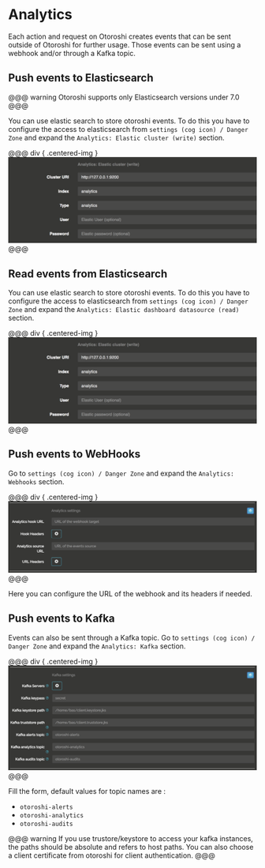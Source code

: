 # Analytics

Each action and request on Otoroshi creates events that can be sent outside of Otoroshi for further usage. Those events can be sent using a webhook and/or through a Kafka topic.

## Push events to Elasticsearch

@@@ warning
Otoroshi supports only Elasticsearch versions under 7.0
@@@

You can use elastic search to store otoroshi events. To do this you have to configure the access to elasticsearch from `settings (cog icon) / Danger Zone` and expand the `Analytics: Elastic cluster (write)` section.

@@@ div { .centered-img }
<img src="../img/push-to-elastic.png" />
@@@

## Read events from Elasticsearch

You can use elastic search to store otoroshi events. To do this you have to configure the access to elasticsearch from `settings (cog icon) / Danger Zone` and expand the `Analytics: Elastic dashboard datasource (read)` section.

@@@ div { .centered-img }
<img src="../img/push-to-elastic.png" />
@@@

## Push events to WebHooks

Go to `settings (cog icon) / Danger Zone` and expand the `Analytics: Webhooks` section.

@@@ div { .centered-img }
<img src="../img/danger-zone-4-analytics.png" />
@@@

Here you can configure the URL of the webhook and its headers if needed.

## Push events to Kafka

Events can also be sent through a Kafka topic. Go to `settings (cog icon) / Danger Zone` and expand the `Analytics: Kafka` section.

@@@ div { .centered-img }
<img src="../img/danger-zone-5-kafka.png" />
@@@

Fill the form, default values for topic names are :

* `otoroshi-alerts`
* `otoroshi-analytics`
* `otoroshi-audits`

@@@ warning
If you use trustore/keystore to access your kafka instances, the paths should be absolute and refers to host paths. You can also choose a client certificate from otoroshi for client authentication.
@@@

